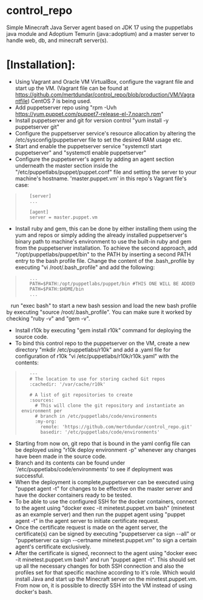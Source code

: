 # control_repo

Simple Minecraft Java Server agent based on JDK 17 using the puppetlabs java module and Adoptium Temurin (java::adoptium) and a master server to handle web, db, and minecraft server(s).


# [Installation]:

- Using Vagrant and Oracle VM VirtualBox, configure the vagrant file and start up the VM. (Vagrant file can be found at https://github.com/mertdundar/control_repo/blob/production/VM/Vagrantfile) CentOS 7 is being used.
- Add puppetserver repo using "rpm -Uvh https://yum.puppet.com/puppet7-release-el-7.noarch.rpm"
- Install puppetserver and git for version control "yum install -y puppetserver git"
- Configure the puppetserver service's resource allocation by altering the /etc/sysconfig/puppetserver file to set the desired RAM usage etc.
- Start and enable the puppetserver service "systemctl start puppetserver" and "systemctl enable puppetserver"
- Configure the puppetserver's agent by adding an agent section underneath the master section inside the "/etc/puppetlabs/puppet/puppet.conf" file and setting the server to your machine's hostname. 'master.puppet.vm' in this repo's Vagrant file's case:
>        [server]
>        ...
>        
>        [agent]
>        server = master.puppet.vm

- Install ruby and gem, this can be done by either installing them using the yum and repos or simply adding the already installed puppetserver's binary path to machine's environment to use the built-in ruby and gem from the puppetserver installation. To achieve the second approach, add "/opt/puppetlabs/puppet/bin" to the PATH by inserting a second PATH entry to the bash profile file. Change the content of the .bash_profile by executing "vi /root/.bash_profile" and add the following:
 >        ...
 >        PATH=$PATH:/opt/puppetlabs/puppet/bin #THIS ONE WILL BE ADDED
 >        PATH=$PATH:$HOME/bin
 >        ...
&nbsp;&nbsp;&nbsp;run "exec bash" to start a new bash session and load the new bash profile by executing "source /root/.bash_profile". You can make sure it worked by checking "ruby -v" and "gem -v".

- Install r10k by executing "gem install r10k" command for deploying the source code.
- To bind this control repo to the puppetserver on the VM, create a new directory "mkdir /etc/puppetlabs/r10k" and add a .yaml file for configuration of r10k "vi /etc/puppetlabs/r10k/r10k.yaml" with the contents:
>        ---
>        # The location to use for storing cached Git repos
>        :cachedir: '/var/cache/r10k'
>        
>        # A list of git repositories to create
>        :sources:
>          # This will clone the git repository and instantiate an environment per
>          # branch in /etc/puppetlabs/code/environments
>          :my-org:
>            remote: 'https://github.com/mertdundar/control_repo.git'
>            basedir: '/etc/puppetlabs/code/environments'
- Starting from now on, git repo that is bound in the yaml config file can be deployed using "r10k deploy environment -p" whenever any changes have been made in the source code.
- Branch and its contents can be found under '/etc/puppetlabs/code/environments' to see if deployment was successful.
- When the deployment is complete,puppetserver can be executed using "puppet agent -t" for changes to be effective on the master server and have the docker containers ready to be tested.
- To be able to use the configured SSH for the docker containers, connect to the agent using "docker exec -it minetest.puppet.vm bash" (minetest as an example server) and then run the puppet agent using "puppet agent -t" in the agent server to initiate certificate request.
- Once the certificate request is made on the agent server, the certificate(s) can be signed by executing "puppetserver ca sign --all" or "puppetserver ca sign --certname minetest.puppet.vm" to sign a certain agent's certificate exclusively.
- After the certificate is signed, reconnect to the agent using "docker exec -it minetest.puppet.vm bash" and run "puppet agent -t". This should set up all the necessary changes for both SSH connection and also the profiles set for that specific machine according to it's role. Which would install Java and start up the Minecraft server on the minetest.puppet.vm. From now on, it is possible to directly SSH into the VM instead of using docker's bash.
